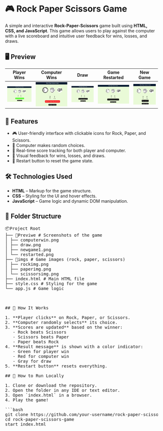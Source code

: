# 🎮 Rock Paper Scissors Game

A simple and interactive **Rock-Paper-Scissors** game built using **HTML, CSS, and JavaScript**. This game allows users to play against the computer with a live scoreboard and intuitive user feedback for wins, losses, and draws.

## 🖥️ Preview

| Player Wins | Computer Wins | Draw | Game Restarted | New Game |
|-------------|---------------|------|----------------|----------|
| ![Player Wins](Previwe/playerwin.png) | ![Computer Wins](Previwe/computerwin.png) | ![Draw](Previwe/draw.png) | ![Restarted](Previwe/restarted.png) | ![New Game](Previwe/newgame1.png) |

## 🚀 Features

- 🎮 User-friendly interface with clickable icons for Rock, Paper, and Scissors.
- 🤖 Computer makes random choices.
- 🧮 Real-time score tracking for both player and computer.
- 📣 Visual feedback for wins, losses, and draws.
- 🔄 Restart button to reset the game state.

## 🛠️ Technologies Used

- **HTML** – Markup for the game structure.
- **CSS** – Styling for the UI and hover effects.
- **JavaScript** – Game logic and dynamic DOM manipulation.

## 📁 Folder Structure

<pre>📦Project Root
├── 📂Previwe # Screenshots of the game
│ ├── computerwin.png
│ ├── draw.png
│ ├── newgame1.png
│ └── restarted.png
├── 📂imgs # Game images (rock, paper, scissors)
│ ├── rockimg.png
│ ├── paperimg.png
│ └── scissorsimg.png
├── index.html # Main HTML file
├── style.css # Styling for the game
└── app.js # Game logic



## 📸 How It Works

1. **Player clicks** on Rock, Paper, or Scissors.
2. **Computer randomly selects** its choice.
3. **Scores are updated** based on the winner:
   - Rock beats Scissors
   - Scissors beats Paper
   - Paper beats Rock
4. **Result message** is shown with a color indicator:
   - Green for player win
   - Red for computer win
   - Gray for draw
5. **Restart button** resets everything.

## 🧪 How to Run Locally

1. Clone or download the repository.
2. Open the folder in any IDE or text editor.
3. Open `index.html` in a browser.
4. Play the game!

```bash
git clone https://github.com/your-username/rock-paper-scissors-game.git
cd rock-paper-scissors-game
start index.html
